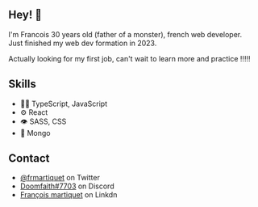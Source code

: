 ## Hey! 👋
I'm Francois 30 years old (father of a monster), french web developer.<br>
Just finished my web dev formation in 2023.<br>

Actually looking for my first job, can't wait to learn more and practice !!!!!

## Skills
- 👨‍💻 TypeScript, JavaScript
- ⚙️ React
- 👁️ SASS, CSS
- 💽 Mongo

## Contact
- [@frmartiquet](https://twitter.com/frmartiquet) on Twitter
- [Doomfaith#7703](./) on Discord
- [François martiquet](https://www.linkedin.com/in/fran%C3%A7ois-martiquet-50ba1a164) on Linkdn
